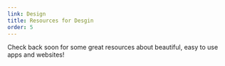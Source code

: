 ```yaml
---
link: Design
title: Resources for Desgin
order: 5
---
```

Check back soon for some great resources about beautiful, easy to use apps and websites!